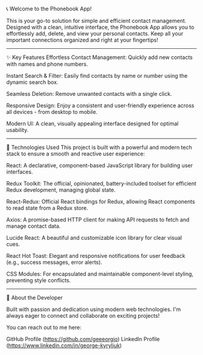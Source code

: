 📞 Welcome to the Phonebook App!

This is your go-to solution for simple and efficient contact management.
Designed with a clean, intuitive interface, the Phonebook App allows you to effortlessly add, delete, and view your personal contacts.
Keep all your important connections organized and right at your fingertips!

---

✨ Key Features
Effortless Contact Management: Quickly add new contacts with names and phone numbers.

Instant Search & Filter: Easily find contacts by name or number using the dynamic search box.

Seamless Deletion: Remove unwanted contacts with a single click.

Responsive Design: Enjoy a consistent and user-friendly experience across all devices - from desktop to mobile.

Modern UI: A clean, visually appealing interface designed for optimal usability.

---

🚀 Technologies Used
This project is built with a powerful and modern tech stack to ensure a smooth and reactive user experience:

React: A declarative, component-based JavaScript library for building user interfaces.

Redux Toolkit: The official, opinionated, battery-included toolset for efficient Redux development, managing global state.

React-Redux: Official React bindings for Redux, allowing React components to read state from a Redux store.

Axios: A promise-based HTTP client for making API requests to fetch and manage contact data.

Lucide React: A beautiful and customizable icon library for clear visual cues.

React Hot Toast: Elegant and responsive notifications for user feedback (e.g., success messages, error alerts).

CSS Modules: For encapsulated and maintainable component-level styling, preventing style conflicts.

---

🌟 About the Developer

Built with passion and dedication using modern web technologies. I'm always eager to connect and collaborate on exciting projects!

You can reach out to me here:

GitHub Profile (https://github.com/geeeorgio)
LinkedIn Profile (https://www.linkedin.com/in/george-kyryliuk)
